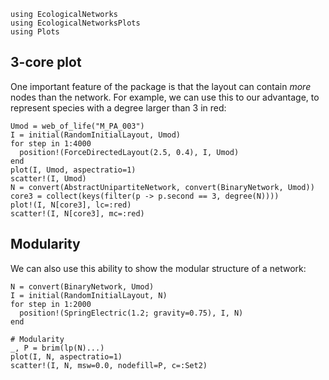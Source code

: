 ```@setup default
using EcologicalNetworks
using EcologicalNetworksPlots
using Plots
```

## 3-core plot

One important feature of the package is that the layout can contain *more* nodes
than the network. For example, we can use this to our advantage, to represent
species with a degree larger than 3 in red:

```@example default
Umod = web_of_life("M_PA_003")
I = initial(RandomInitialLayout, Umod)
for step in 1:4000
  position!(ForceDirectedLayout(2.5, 0.4), I, Umod)
end
plot(I, Umod, aspectratio=1)
scatter!(I, Umod)
N = convert(AbstractUnipartiteNetwork, convert(BinaryNetwork, Umod))
core3 = collect(keys(filter(p -> p.second == 3, degree(N))))
plot!(I, N[core3], lc=:red)
scatter!(I, N[core3], mc=:red)
```

## Modularity

We can also use this ability to show the modular structure of a network:

```@example default
N = convert(BinaryNetwork, Umod)
I = initial(RandomInitialLayout, N)
for step in 1:2000
  position!(SpringElectric(1.2; gravity=0.75), I, N)
end

# Modularity
_, P = brim(lp(N)...)
plot(I, N, aspectratio=1)
scatter!(I, N, msw=0.0, nodefill=P, c=:Set2)
```
